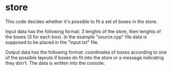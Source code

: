 # store

This code decides whether it's possible to fit a set of boxes in the store.

Input data has the following format: 3 lenghts of the store, then lenghts of the boxes (3 for each box). In the example "source.cpp" file data is supposed to be placed in the "input.txt" file. 

Output data has the following format: coordinates of boxes according to one of the possible layouts if boxes do fit into the store or a message indicating they don't. The data is written into the console.
